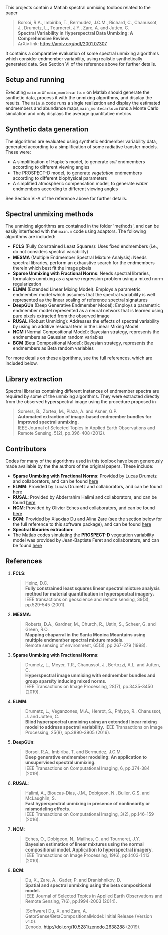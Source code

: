 This projects contain a Matlab spectral unmixing toolbox related to the paper

> Borsoi, R.A., Imbiriba, T., Bermudez, J.C.M., Richard, C., Chanussot, J., Drumetz, L., Tourneret, J.Y., Zare, A. and Jutten, C.  
> __Spectral Variability in Hyperspectral Data Unmixing: A Comprehensive Review.__  
> ArXiv link: <https://arxiv.org/pdf/2001.07307>  

It contains a comparative evaluation of some spectral unmixing algorithms which consider endmember variability, using realistic synthetically generated data. See Section VI of the reference above for further details.


## Setup and running

Executing `main.m` or `main_montecarlo.m` on Matlab should generate the synthetic data, process it with the unmixing algorithms, and display the results. The `main.m` code runs a single realization and display the estimated endmembers and abundance maps,`main_montecarlo.m` runs a Monte Carlo simulation and only displays the average quantitative metrics.


## Synthetic data generation

The algorithms are evaluated using synthetic endmember variability data, generated according to a simplification of some radiative transfer models. These were:

* A simplification of Hapke's model, to generate *soil* endmembers according to different viewing angles
* The PROSPECT-D model, to generate *vegetation* endmembers according to different biophysical parameters
* A simplified atmospheric compensation model, to generate *water* endmembers according to different viewing angles

See Section VI-A of the reference above for further details.


## Spectral unmixing methods

The unmixing algorithms are contained in the folder 'methods', and can be easily interfaced with the `main.m` code using adaptors. The following algorithms are included:

* __FCLS__ (Fully Constrained Least Squares): Uses fixed endmembers (i.e., do not considers spectral variability)
* __MESMA__ (Multiple Endmember Spectral Mixture Analysis): Needs spectral libraries, perform an exhaustive search for the endmembers therein which best fit the image pixels
* __Sparse Unmixing with Fractional Norms__: Needs spectral libraries, formulates unmixing as a sparse regression problem using a mixed norm regularization
* __ELMM__ (Extended Linear Mixing Model): Employs a parametric endmember model which assumes that the spectral variability is well represented as the linear scaling of reference spectral signatures
* __DeepGUn__ (Deep Generative Endmember Model): Employs a parametric endmember model represented as a neural network that is learned using pure pixels extracted from the observed image
* __RUSAL__ (Robust Unmixing): Addresses the effects of spectral variability by using an additive residual term in the Linear Mixing Model
* __NCM__ (Normal Compositional Model): Bayesian strategy, represents the endmembers as Gaussian random variables
* __BCM__ (Beta Compositional Model): Bayesian strategy, represents the endmembers as Beta random variables 

For more details on these algorithms, see the full references, which are included below.

##  Library extraction

Spectral libraries containing different instances of endmember spectra are required by some of the unmixing algorithms. They were extracted directly from the observed hyperspectral image using the procedure proposed in

> Somers, B., Zortea, M., Plaza, A. and Asner, G.P.  
> __Automated extraction of image-based endmember bundles for improved spectral unmixing.__  
> IEEE Journal of Selected Topics in Applied Earth Observations and Remote Sensing, 5(2), pp.396-408 (2012).


## Contributors

Codes for many of the algorithms used in this toolbox have been generously made available by the the authors of the original papers. These include:

* __Sparse Unmixing with Fractional Norms__: Provided by Lucas Drumetz and collaborators, and can be found [here](https://openremotesensing.net/knowledgebase/hyperspectral-image-unmixing-with-endmember-bundles-and-group-sparsity-inducing-mixed-norms/)
* __ELMM__: Provided by Lucas Drumetz and collaborators, and can be found [here](https://openremotesensing.net/knowledgebase/spectral-variability-and-extended-linear-mixing-model/)
* __RUSAL__: Provided by Abderrahim Halimi and collaborators, and can be found [here](https://sites.google.com/site/abderrahimhalimi/publications)
* __NCM__: Provided by Olivier Eches and collaborators, and can be found [here](http://olivier.eches.free.fr/research.html)
* __BCM__: Provided by Xiaoxiao Du and Alina Zare (see the section below for the full reference to this software package), and can be found [here](https://github.com/GatorSense/BetaCompositionalModel)
* __Spectral libraries extraction__:
* The Matlab codes simulating the __PROSPECT-D__ vegetation variability model was provided by Jean-Baptiste Feret and collaborators, and can be found [here](http://teledetection.ipgp.jussieu.fr/prosail/)


## References

1. __FCLS__:  
    > Heinz, D.C.  
    > __Fully constrained least squares linear spectral mixture analysis method for material quantification in hyperspectral imagery.__  
    > IEEE transactions on geoscience and remote sensing, 39(3), pp.529-545 (2001).

2. __MESMA__:  
    > Roberts, D.A., Gardner, M., Church, R., Ustin, S., Scheer, G. and Green, R.O.   
    > __Mapping chaparral in the Santa Monica Mountains using multiple endmember spectral mixture models.__   
    > Remote sensing of environment, 65(3), pp.267-279 (1998).

3. __Sparse Unmixing with Fractional Norms__:  
    > Drumetz, L., Meyer, T.R., Chanussot, J., Bertozzi, A.L. and Jutten, C.   
    > __Hyperspectral image unmixing with endmember bundles and group sparsity inducing mixed norms.__   
    > IEEE Transactions on Image Processing, 28(7), pp.3435-3450 (2019).  

4. __ELMM__:  
    > Drumetz, L., Veganzones, M.A., Henrot, S., Phlypo, R., Chanussot, J. and Jutten, C.  
    > __Blind hyperspectral unmixing using an extended linear mixing model to address spectral variability.__ 
    > IEEE Transactions on Image Processing, 25(8), pp.3890-3905 (2016).

5. __DeepGUn__:  
    > Borsoi, R.A., Imbiriba, T. and Bermudez, J.C.M.  
    > __Deep generative endmember modeling: An application to unsupervised spectral unmixing.__  
    > IEEE Transactions on Computational Imaging, 6, pp.374-384 (2019).

6. __RUSAL__:  
    > Halimi, A., Bioucas-Dias, J.M., Dobigeon, N., Buller, G.S. and McLaughlin, S.   
    > __Fast hyperspectral unmixing in presence of nonlinearity or mismodeling effects.__  
    > IEEE Transactions on Computational Imaging, 3(2), pp.146-159 (2016).

7. __NCM__:  
    > Eches, O., Dobigeon, N., Mailhes, C. and Tourneret, J.Y.   
    > __Bayesian estimation of linear mixtures using the normal compositional model. Application to hyperspectral imagery.__    
    > IEEE Transactions on Image Processing, 19(6), pp.1403-1413 (2010).   

8. __BCM__:  
    > Du, X., Zare, A., Gader, P. and Dranishnikov, D.  
    > __Spatial and spectral unmixing using the beta compositional model.__  
    > IEEE Journal of Selected Topics in Applied Earth Observations and Remote Sensing, 7(6), pp.1994-2003 (2014).  

    > [Software] Du, X. and Zare, A.  
    > GatorSense/BetaCompositionalModel: Initial Release (Version v1.0).   
    > Zenodo. http://doi.org/10.5281/zenodo.2638288 (2019).


